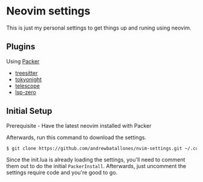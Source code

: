 # Neovim settings

This is just my personal settings to get things up and runing using neovim.

## Plugins

Using [Packer](https://github.com/wbthomason/packer.nvim)

- [treesitter](https://github.com/nvim-treesitter/nvim-treesitter)
- [tokyonight](https://github.com/folke/tokyonight.nvim)
- [telescope](https://github.com/nvim-telescope/telescope.nvim)
- [lsp-zero](https://github.com/VonHeikemen/lsp-zero.nvim)

## Initial Setup

Prerequisite - Have the latest neovim installed with Packer

Afterwards, run this command to download the settings.

```bash
$ git clone https://github.com/andrewbatallones/nvim-settings.git ~/.config/nvim
```

Since the init.lua is already loading the settings, you'll need to comment them out to do the initial `PackerInstall`.
Afterwards, just uncomment the settings require code and you're good to go.

